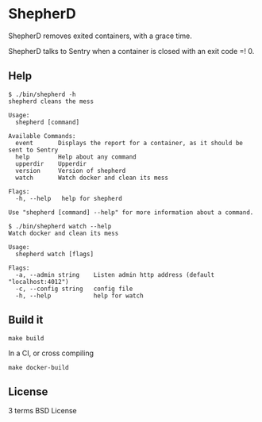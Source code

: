 ShepherD
========

ShepherD removes exited containers, with a grace time.

ShepherD talks to Sentry when a container is closed with an exit code =! 0.

Help
----

```
$ ./bin/shepherd -h
shepherd cleans the mess

Usage:
  shepherd [command]

Available Commands:
  event       Displays the report for a container, as it should be sent to Sentry
  help        Help about any command
  upperdir    Upperdir
  version     Version of shepherd
  watch       Watch docker and clean its mess

Flags:
  -h, --help   help for shepherd

Use "shepherd [command] --help" for more information about a command.
```

```
$ ./bin/shepherd watch --help
Watch docker and clean its mess

Usage:
  shepherd watch [flags]

Flags:
  -a, --admin string    Listen admin http address (default "localhost:4012")
  -c, --config string   config file
  -h, --help            help for watch
```

Build it
--------

    make build

In a CI, or cross compiling

    make docker-build

License
-------

3 terms BSD License
